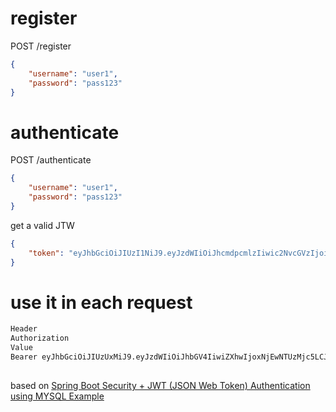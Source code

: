 


# register
POST /register

```json
{
    "username": "user1",
    "password": "pass123"
}
```

# authenticate
POST /authenticate

```json
{
    "username": "user1",
    "password": "pass123"
}
```
get a valid JTW

```json
{
    "token": "eyJhbGciOiJIUzI1NiJ9.eyJzdWIiOiJhcmdpcmlzIiwic2NvcGVzIjoiUk9MRV9VU0VSIiwiaWF0IjoxNjEwNjI2NjgwLCJleHAiOjE2MTA2Mjg0ODB9.WfXvZCihS72H9vKnw4CB7vvBAo3Dt-t7C2RUITE7bxw"
}
```

# use it in each request
```bash
Header
Authorization
Value
Bearer eyJhbGciOiJIUzUxMiJ9.eyJzdWIiOiJhbGV4IiwiZXhwIjoxNjEwNTUzMjc5LCJpYXQiOjE2MTA1MzUyNzl9.DoeZWv6Wk9WlgZ5UWuEtAL0MwoYTpAIaVpDZpIYdn-N1hvLUKy5eASZ3ogj0i920WVJAwXOqyXzEB_tePnnWvA
 
```

based on [Spring Boot Security + JWT (JSON Web Token) Authentication using MYSQL Example](https://www.techgeeknext.com/spring/spring-boot-security-token-authentication-jwt-mysql)